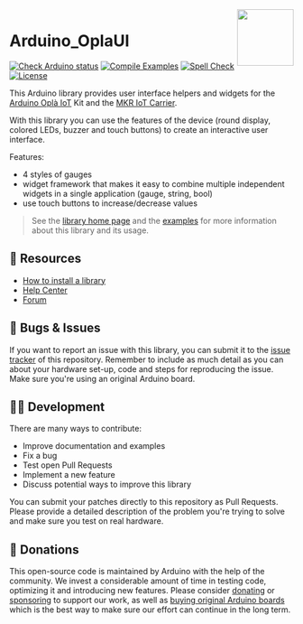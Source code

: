 <img src="https://content.arduino.cc/website/Arduino_logo_teal.svg" height="100" align="right" />

# Arduino_OplaUI

[![Check Arduino status](https://github.com/arduino-libraries/Arduino_OplaUI/actions/workflows/check-arduino.yml/badge.svg)](https://github.com/arduino-libraries/Arduino_OplaUI/actions/workflows/check-arduino.yml)
[![Compile Examples](https://github.com/arduino-libraries/Arduino_OplaUI/workflows/Compile%20Examples/badge.svg)](https://github.com/arduino-libraries/Arduino_OplaUI/actions?workflow=Compile+Examples)
[![Spell Check](https://github.com/arduino-libraries/Arduino_OplaUI/workflows/Spell%20Check/badge.svg)](https://github.com/arduino-libraries/Arduino_OplaUI/actions?workflow=Spell+Check)
[![License](https://img.shields.io/github/license/arduino-libraries/Arduino_OplaUI)](https://support.arduino.cc/hc/en-us/articles/360018434279-I-have-used-Arduino-for-my-project-do-I-need-to-release-my-source-code-)

This Arduino library provides user interface helpers and widgets for the [Arduino Oplà IoT](https://store.arduino.cc/opla-iot-kit) Kit and the [MKR IoT Carrier](http://store.arduino.cc/mkr-iot-carrier).

With this library you can use the features of the device (round display, colored LEDs, buzzer and touch buttons) to create an interactive user interface.

Features:

* 4 styles of gauges
* widget framework that makes it easy to combine multiple independent widgets in a single application (gauge, string, bool)
* use touch buttons to increase/decrease values

> See the [library home page](https://www.arduino.cc/reference/en/libraries/arduino_oplaui/) and the [examples](examples/) for more information about this library and its usage.

## 🔎 Resources

* [How to install a library](https://www.arduino.cc/en/guide/libraries)
* [Help Center](https://support.arduino.cc/)
* [Forum](https://forum.arduino.cc)

## 🐛 Bugs & Issues

If you want to report an issue with this library, you can submit it to the [issue tracker](issues) of this repository. Remember to include as much detail as you can about your hardware set-up, code and steps for reproducing the issue. Make sure you're using an original Arduino board.

## 👨‍💻 Development

There are many ways to contribute:

* Improve documentation and examples
* Fix a bug
* Test open Pull Requests
* Implement a new feature
* Discuss potential ways to improve this library

You can submit your patches directly to this repository as Pull Requests. Please provide a detailed description of the problem you're trying to solve and make sure you test on real hardware.

## 💛 Donations

This open-source code is maintained by Arduino with the help of the community. We invest a considerable amount of time in testing code, optimizing it and introducing new features. Please consider [donating](https://www.arduino.cc/en/donate/) or [sponsoring](https://github.com/sponsors/arduino) to support our work, as well as [buying original Arduino boards](https://store.arduino.cc/) which is the best way to make sure our effort can continue in the long term.
